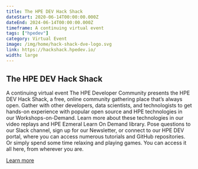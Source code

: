 ```yaml
---
title: The HPE DEV Hack Shack
dateStart: 2020-06-14T00:00:00.000Z
dateEnd: 2024-06-14T00:00:00.000Z
timeframe: A continuing virtual event
tags: ["hpedev"]
category: Virtual Event
image: /img/home/hack-shack-dve-logo.svg
link: https://hackshack.hpedev.io/
width: large
---
```

## The HPE DEV Hack Shack
A continuing virtual event
The HPE Developer Community presents the HPE DEV Hack Shack, a free, online community gathering place that’s always open. Gather with other developers, data scientists, and technologists to get hands-on experience with popular open source and HPE technologies in our Workshops-on-Demand. Learn more about these technologies in our video replays and HPE Ezmeral Learn On Demand library. Pose questions to our Slack channel, sign up for our Newsletter, or connect to our HPE DEV portal, where you can access numerous tutorials and GitHub repositories. Or simply spend some time relaxing and playing games. You can access it all here, from wherever you are.

[Learn more](https://hackshack.hpedev.io/)